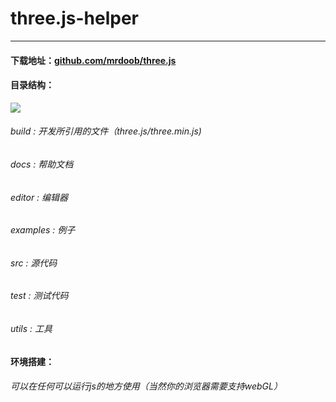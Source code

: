 # three.js-helper

----------

#### 下载地址：[github.com/mrdoob/three.js](github.com/mrdoob/three.js)

#### 目录结构：
![](http://www.hewebgl.com/attached/image/20130513/20130513004728_437.png)
###### build : 开发所引用的文件（three.js/three.min.js)
###### docs : 帮助文档
###### editor : 编辑器
###### examples : 例子
###### src : 源代码
###### test : 测试代码
###### utils : 工具

#### 环境搭建：
###### 可以在任何可以运行js的地方使用（当然你的浏览器需要支持webGL）